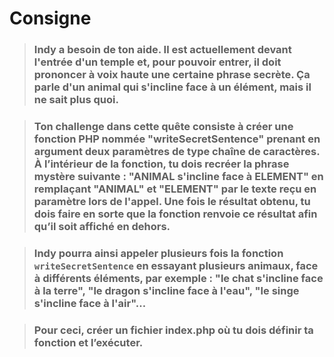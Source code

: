 # Consigne

> ### Indy a besoin de ton aide. Il est actuellement devant l'entrée d'un temple et, pour pouvoir entrer, il doit prononcer à voix haute une certaine phrase secrète. Ça parle d'un animal qui s'incline face à un élément, mais il ne sait plus quoi.

> ### Ton challenge dans cette quête consiste à créer une fonction PHP nommée "writeSecretSentence" prenant en argument deux paramètres de type chaîne de caractères. À l’intérieur de la fonction, tu dois recréer la phrase mystère suivante : "ANIMAL s'incline face à ELEMENT" en remplaçant "ANIMAL" et "ELEMENT" par le texte reçu en paramètre lors de l'appel. Une fois le résultat obtenu, tu dois faire en sorte que la fonction renvoie ce résultat afin qu’il soit affiché en dehors.

> ### Indy pourra ainsi appeler plusieurs fois la fonction `writeSecretSentence` en essayant plusieurs animaux, face à différents éléments, par exemple : "le chat s'incline face à la terre", "le dragon s'incline face à l'eau", "le singe s'incline face à l'air"...

> ### Pour ceci, créer un fichier index.php où tu dois définir ta fonction et l’exécuter.